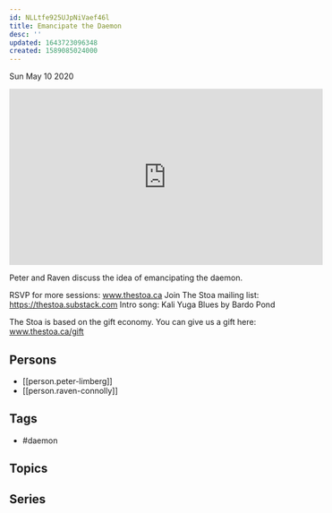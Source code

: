 ```yaml
---
id: NLLtfe925UJpNiVaef46l
title: Emancipate the Daemon
desc: ''
updated: 1643723096348
created: 1589085024000
---
```





Sun May 10 2020

<iframe width="560" height="315" src="https://www.youtube.com/embed/wqKkmNA_oiU" title="Emancipate the Daemon w/ Peter Limberg and Raven Connolly" frameborder="0" allow="accelerometer; autoplay; clipboard-write; encrypted-media; gyroscope; picture-in-picture" allowfullscreen ></iframe>

Peter and Raven discuss the idea of emancipating the daemon. 

RSVP for more sessions: www.thestoa.ca
Join The Stoa mailing list: https://thestoa.substack.com
Intro song: Kali Yuga Blues by Bardo Pond

The Stoa is based on the gift economy. You can give us a gift here: www.thestoa.ca/gift

## Persons

- [[person.peter-limberg]]
- [[person.raven-connolly]]

## Tags

- #daemon

## Topics



## Series



